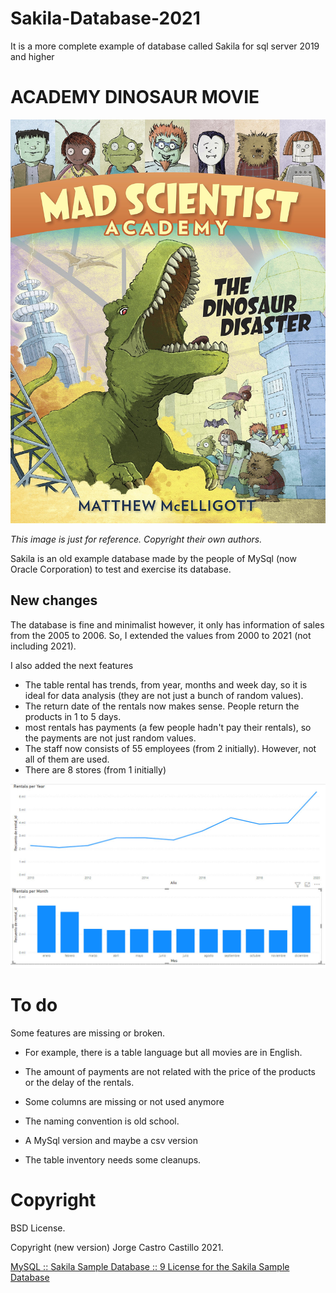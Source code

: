 # Sakila-Database-2021
It is a more complete example of database called Sakila for sql server 2019 and higher



# ACADEMY DINOSAUR MOVIE

![](doc\academy_dinosaur.jpg)

*This image is just for reference. Copyright their own authors.*

Sakila is an old example database made by the people of MySql (now Oracle Corporation) to test and exercise its database.

## New changes

The database is fine and minimalist however, it only has information of sales from the 2005 to 2006.  So, I extended the values from 2000 to 2021 (not including 2021).

I also added the next features

* The table rental has trends, from year, months and week day, so it is ideal for data analysis (they are not just a bunch of random values).
* The return date of the rentals now makes sense. People return the products in 1 to 5 days.
* most rentals has payments (a few people hadn't pay their rentals), so the payments are not just random values.
* The staff now consists of 55 employees (from 2 initially). However, not all of them are used.
* There are 8 stores (from 1 initially)

![](doc/chart.jpg)

# To do

Some features are missing or broken. 

* For example, there is a table language but all movies are in English.

* The amount of payments are not related with the price of the products or the delay of the rentals.
* Some columns are missing or not used anymore
* The naming convention is old school.
* A MySql version and maybe a csv version
* The table inventory needs some cleanups.



# Copyright

BSD License.

Copyright (new version) Jorge Castro Castillo 2021.

[MySQL :: Sakila Sample Database :: 9 License for the Sakila Sample Database](https://dev.mysql.com/doc/sakila/en/sakila-license.html)



